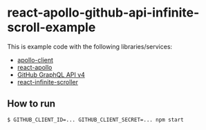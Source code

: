 react-apollo-github-api-infinite-scroll-example
===============================================

This is example code with the following libraries/services:
- [apollo-client](https://github.com/apollographql/apollo-client)
- [react-apollo](https://github.com/apollographql/react-apollo)
- [GitHub GraphQL API v4](https://developer.github.com/v4/)
- [react-infinite-scroller](https://github.com/CassetteRocks/react-infinite-scroller)

How to run
----------

```
$ GITHUB_CLIENT_ID=... GITHUB_CLIENT_SECRET=... npm start
```
